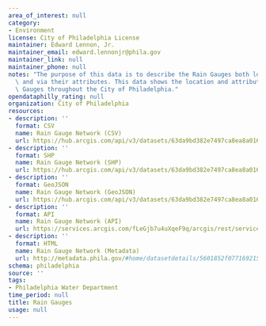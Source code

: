 ```yaml
---
area_of_interest: null
category:
- Environment
license: City of Philadelphia License
maintainer: Edward Lennon, Jr.
maintainer_email: edward.lennonjr@phila.gov
maintainer_link: null
maintainer_phone: null
notes: "The purpose of this data is to describe the Rain Gauges both locationally\
  \ and via their attributes. This data shows the location and attributes of Rain\
  \ Gauges throughout the City of Philadelphia."
opendataphilly_rating: null
organization: City of Philadelphia
resources:
- description: ''
  format: CSV
  name: Rain Gauge Network (CSV)
  url: https://hub.arcgis.com/api/v3/datasets/63da9bd382e7497ca8ea8a01683cca6a_0/downloads/data?format=csv&spatialRefId=2272&where=1%3D1
- description: ''
  format: SHP
  name: Rain Gauge Network (SHP)
  url: https://hub.arcgis.com/api/v3/datasets/63da9bd382e7497ca8ea8a01683cca6a_0/downloads/data?format=shp&spatialRefId=2272&where=1%3D1
- description: ''
  format: GeoJSON
  name: Rain Gauge Network (GeoJSON)
  url: https://hub.arcgis.com/api/v3/datasets/63da9bd382e7497ca8ea8a01683cca6a_0/downloads/data?format=geojson&spatialRefId=4326&where=1%3D1
- description: ''
  format: API
  name: Rain Gauge Network (API)
  url: https://services.arcgis.com/fLeGjb7u4uXqeF9q/arcgis/rest/services/RAINGAUGES/FeatureServer/0/query?outFields=*&where=1%3D1
- description: ''
  format: HTML
  name: Rain Gauge Network (Metadata)
  url: http://metadata.phila.gov/#home/datasetdetails/5601852f077169215719b5c5/representationdetails/5612c96db96c129517118d00/
schema: philadelphia
source: ''
tags:
- Philadelphia Water Department
time_period: null
title: Rain Gauges
usage: null
---
```

